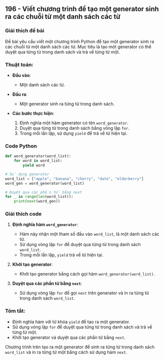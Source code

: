 ## 196 - Viết chương trình để tạo một generator sinh ra các chuỗi từ một danh sách các từ

### Giải thích đề bài

Đề bài yêu cầu viết một chương trình Python để tạo một generator sinh ra các chuỗi từ một danh sách các từ. Mục tiêu là tạo một generator có thể duyệt qua từng từ trong danh sách và trả về từng từ một.

### Thuật toán:

- **Đầu vào**:

  - Một danh sách các từ.

- **Đầu ra**:

  - Một generator sinh ra từng từ trong danh sách.

- **Các bước thực hiện**:
  1. Định nghĩa một hàm generator có tên `word_generator`.
  2. Duyệt qua từng từ trong danh sách bằng vòng lặp `for`.
  3. Trong mỗi lần lặp, sử dụng `yield` để trả về từ hiện tại.

### Code Python

```python
def word_generator(word_list):
    for word in word_list:
        yield word

# Sử dụng generator
word_list = ["apple", "banana", "cherry", "date", "elderberry"]
word_gen = word_generator(word_list)

# Duyệt qua các phần tử bằng next
for _ in range(len(word_list)):
    print(next(word_gen))
```

### Giải thích code

1. **Định nghĩa hàm `word_generator`**:

   - Hàm này nhận một tham số đầu vào `word_list`, là một danh sách các từ.
   - Sử dụng vòng lặp `for` để duyệt qua từng từ trong danh sách `word_list`.
   - Trong mỗi lần lặp, `yield` trả về từ hiện tại.

2. **Khởi tạo generator**:

   - Khởi tạo generator bằng cách gọi hàm `word_generator(word_list)`.

3. **Duyệt qua các phần tử bằng `next`**:
   - Sử dụng vòng lặp `for` để gọi `next` trên generator và in ra từng từ trong danh sách `word_list`.

### Tóm tắt:

- Định nghĩa hàm với từ khóa `yield` để tạo ra một generator.
- Sử dụng vòng lặp `for` để duyệt qua từng từ trong danh sách và trả về từng từ một.
- Khởi tạo generator và duyệt qua các phần tử bằng `next`.

Chương trình trên tạo ra một generator để sinh ra từng từ trong danh sách `word_list` và in ra từng từ một bằng cách sử dụng hàm `next`.
